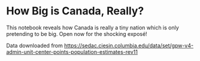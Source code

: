 # How Big is Canada, Really?

This notebook reveals how Canada is really a tiny nation which is only pretending to be big.
Open now for the shocking exposé!

Data downloaded from https://sedac.ciesin.columbia.edu/data/set/gpw-v4-admin-unit-center-points-population-estimates-rev11
